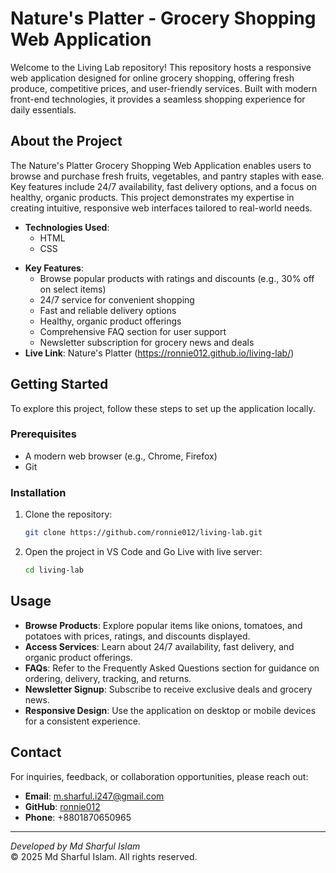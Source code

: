 # Nature's Platter - Grocery Shopping Web Application

Welcome to the Living Lab repository! This repository hosts a responsive web application designed for online grocery shopping, offering fresh produce, competitive prices, and user-friendly services. Built with modern front-end technologies, it provides a seamless shopping experience for daily essentials.

## About the Project

The Nature's Platter Grocery Shopping Web Application enables users to browse and purchase fresh fruits, vegetables, and pantry staples with ease. Key features include 24/7 availability, fast delivery options, and a focus on healthy, organic products. This project demonstrates my expertise in creating intuitive, responsive web interfaces tailored to real-world needs.

- **Technologies Used**:
  - HTML
  - CSS
<!--(with TailwindCSS and DaisyUI)
  - JavaScript -->
- **Key Features**:
  - Browse popular products with ratings and discounts (e.g., 30% off on select items)
  - 24/7 service for convenient shopping
  - Fast and reliable delivery options
  - Healthy, organic product offerings
  - Comprehensive FAQ section for user support
  - Newsletter subscription for grocery news and deals
- **Live Link**:
    Nature's Platter (https://ronnie012.github.io/living-lab/)


## Getting Started

To explore this project, follow these steps to set up the application locally.

### Prerequisites

- A modern web browser (e.g., Chrome, Firefox)
- Git
<!-- - (Optional) Node.js and npm for development with TailwindCSS or additional JavaScript dependencies -->

### Installation

1. Clone the repository:
   ```bash
   git clone https://github.com/ronnie012/living-lab.git
   ```
2. Open the project in VS Code and Go Live with live server:
   ```bash
   cd living-lab
   ```
<!-- 3. If using TailwindCSS via a build process, install dependencies:
   ```bash
   npm install
   ```
4. Serve the application locally:
   - For static files, use a local server (e.g., Python’s HTTP server):
     ```bash
     python -m http.server 8000
     ```
   - Or, if using a development build, run:
     ```bash
     npm start
     ```
5. Open your browser and visit `http://localhost:8000` to view the application.
 -->

## Usage

- **Browse Products**: Explore popular items like onions, tomatoes, and potatoes with prices, ratings, and discounts displayed.
- **Access Services**: Learn about 24/7 availability, fast delivery, and organic product offerings.
- **FAQs**: Refer to the Frequently Asked Questions section for guidance on ordering, delivery, tracking, and returns.
- **Newsletter Signup**: Subscribe to receive exclusive deals and grocery news.
- **Responsive Design**: Use the application on desktop or mobile devices for a consistent experience.

<!--
## Contributing

Contributions are welcome to enhance the Living Lab Grocery Shopping Web Application. To contribute, please follow these steps:

1. Fork the repository.
2. Create a new branch:
   ```bash
   git checkout -b feature/your-feature-name
   ```
3. Make your changes and commit them:
   ```bash
   git commit -m "Add your feature description"
   ```
4. Push to your branch:
   ```bash
   git push origin feature/your-feature-name
   ```
5. Open a pull request on GitHub, providing a detailed description of your changes.

Please ensure your code adheres to the project’s coding standards and includes appropriate documentation.


## Roadmap

Future enhancements planned for the Living Lab application include:
- Implementation of a fully functional shopping cart and checkout system.
- User account creation and order history tracking.
- Integration with payment gateways for secure transactions.
- Enhanced search and filtering options for products.
- Support for user reviews and ratings submission.
-->

## Contact

For inquiries, feedback, or collaboration opportunities, please reach out:

- **Email**: [m.sharful.i247@gmail.com](mailto:m.sharful.i247@gmail.com)
- **GitHub**: [ronnie012](https://github.com/ronnie012)
- **Phone**: +8801870650965

<!--
## License

This project is licensed under the MIT License. See the [LICENSE](LICENSE) file for details.
-->

---

*Developed by Md Sharful Islam*  
© 2025 Md Sharful Islam. All rights reserved.



<!-- # Living Lab

Welcome to the Living Lab repository! This repository hosts a web application designed to facilitate collaborative innovation and community-driven projects. Built with modern front-end technologies, it provides a responsive and user-friendly platform for users to share ideas, manage projects, and engage with a community.

## About the Project

The Living Lab is a web-based platform that supports collaborative environments for innovation, research, and community engagement. It enables users to create and manage projects, share resources, and interact through a clean, intuitive interface. This project showcases my expertise in front-end web development, leveraging tools and frameworks to deliver a seamless user experience.

- **Technologies Used**:
  - HTML
  - CSS (with TailwindCSS and DaisyUI)
  - JavaScript
  - React
- **Key Features**:
  - Responsive design for cross-device compatibility
  - Project creation and management tools
  - Community interaction features (e.g., discussion boards or resource sharing)
  - Modern, accessible user interface

## Getting Started

To explore or contribute to the Living Lab, follow these steps to set up the project locally.

### Prerequisites

- Node.js (version 16 or higher)
- npm or yarn package manager
- Git

### Installation

1. Clone the repository:
   ```bash
   git clone https://github.com/ronnie012/living-lab.git
   ```
2. Navigate to the project directory:
   ```bash
   cd living-lab
   ```
3. Install dependencies:
   ```bash
   npm install
   ```
4. Start the development server:
   ```bash
   npm start
   ```
5. Open your browser and visit `http://localhost:3000` to view the application.

## Usage

- **Project Management**: Create and organize projects, assign tasks, and track progress.
- **Community Engagement**: Share ideas, resources, or feedback through integrated discussion features.
- **Customization**: Adjust the TailwindCSS or DaisyUI configurations to tailor the platform’s appearance.
- **Accessibility**: Navigate the platform with keyboard support and screen reader compatibility.

## Contributing

Contributions are encouraged to enhance the Living Lab platform. To contribute, please follow these steps:

1. Fork the repository.
2. Create a new branch:
   ```bash
   git checkout -b feature/your-feature-name
   ```
3. Make your changes and commit them:
   ```bash
   git commit -m "Add your feature description"
   ```
4. Push to your branch:
   ```bash
   git push origin feature/your-feature-name
   ```
5. Open a pull request on GitHub, providing a clear description of your changes.

Please ensure your contributions align with the project’s coding standards and include relevant documentation.

## Roadmap

Future enhancements for the Living Lab include:
- Integration with external collaboration tools (e.g., Google Drive, Notion).
- Enhanced user profiles and authentication features.
- Support for multilingual interfaces.
- Improved analytics for project and community engagement.

## Contact

For inquiries, feedback, or collaboration opportunities, please contact:

- **Email**: [m.sharful.i247@gmail.com](mailto:m.sharful.i247@gmail.com)
- **GitHub**: [ronnie012](https://github.com/ronnie012)
- **Phone**: +8801870650965

## License

This project is licensed under the MIT License. See the [LICENSE](LICENSE) file for details.

---

*Developed by Md Sharful Islam*  
© 2025 Md Sharful Islam. All rights reserved.
-->
